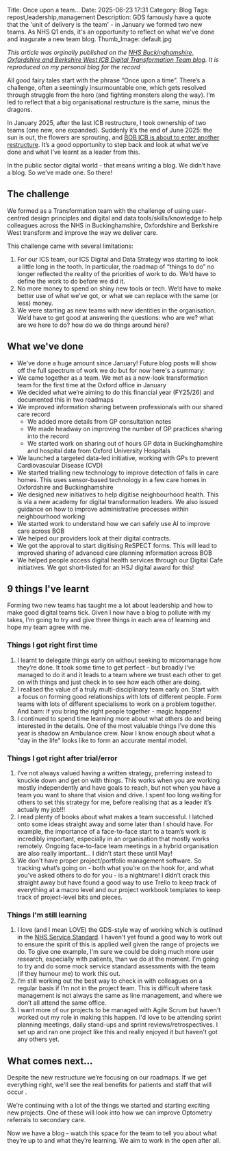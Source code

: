 Title: Once upon a team...
Date: 2025-06-23 17:31
Category: Blog
Tags: repost,leadership,management
Description: GDS famously have a quote that the 'unit of delivery is the team' - in January we formed two new teams. As NHS Q1 ends, it's an opportunity to reflect on what we've done and inagurate a new team blog.
Thumb_Image: default.jpg

_This article was orginally published on the [NHS Buckinghamshire, Oxfordshire and Berkshire West ICB Digital Transformation Team blog](https://nhsbobicb.github.io/playbook/once-upon-a-team). It is reproduced on my personal blog for the record_

All good fairy tales start with the phrase “Once upon a time”. There’s a challenge, often a seemingly insurmountable one, which gets resolved through struggle from the hero (and fighting monsters along the way). I’m led to reflect that a big organisational restructure is the same, minus the dragons.

In January 2025, after the last ICB restructure, I took ownership of two teams (one new, one expanded). Suddenly it’s the end of June 2025: the sun is out, the flowers are sprouting, and [BOB ICB is about to enter another restructure](https://www.kingsfund.org.uk/insight-and-analysis/blogs/icb-cuts-what-does-it-mean). It’s a good opportunity to step back and look at what we’ve done and what I’ve learnt as a leader from this.

In the public sector digital world - that means writing a blog. We didn’t have a blog. So we’ve made one. So there!

## The challenge
We formed as a Transformation team with the challenge of using user-centred design principles and digital and data tools/skills/knowledge to help colleagues across the NHS in Buckinghamshire, Oxfordshire and Berkshire West transform and improve the way we deliver care.

This challenge came with several limitations:
1. For our ICS team, our ICS Digital and Data Strategy was starting to look a little long in the tooth. In particular, the roadmap of “things to do” no longer reflected the reality of the priorities of work to do. We’d have to define the work to do before we did it.
2. No more money to spend on shiny new tools or tech. We’d have to make better use of what we’ve got, or what we can replace with the same (or less) money.
3. We were starting as new teams with new identities in the organisation. We’d have to get good at answering the questions: who are we? what are we here to do? how do we do things around here?

## What we've done
* We've done a huge amount since January! Future blog posts will show off the full spectrum of work we do but for now here's a summary:
* We came together as a team. We met as a new-look transformation team for the first time at the Oxford office in January
* We decided what we’re aiming to do this financial year (FY25/26) and documented this in two roadmaps
* We improved information sharing between professionals with our shared care record
    * We added more details from GP consultation notes
    * We made headway on improving the number of GP practices sharing into the record
    * We started work on sharing out of hours GP data in Buckinghamshire and hospital data from Oxford University Hospitals
* We launched a targeted data-led initiative, working with GPs to prevent Cardiovascular Disease (CVD)
* We started trialling new technology to improve detection of falls in care homes. This uses sensor-based technology in a few care homes in Oxfordshire and Buckinghamshire
* We designed new initiatives to help digitise neighbourhood health. This is via a new academy for digital transformation leaders. We also issued guidance on how to improve administrative processes within neighbourhood working
* We started work to understand how we can safely use AI to improve care across BOB
* We helped our providers look at their digital contracts.
* We got the approval to start digitising ReSPECT forms. This will lead to improved sharing of advanced care planning information across BOB
* We helped people access digital health services through our Digital Cafe initiatives. We got short-listed for an HSJ digital award for this!

## 9 things I've learnt
Forming two new teams has taught me a lot about leadership and how to make good digital teams tick. Given I now have a blog to pollute with my takes, I'm going to try and give three things in each area of learning and hope my team agree with me.

### Things I got right first time
1. I learnt to delegate things early on without seeking to micromanage how they’re done. It took some time to get perfect - but broadly I’ve managed to do it and it leads to a team where we trust each other to get on with things and just check in to see how each other are doing.
2. I realised the value of a truly multi-disciplinary team early on. Start with a focus on forming good relationships with lots of different people. Form teams with lots of different specialisms to work on a problem together. And bam: if you bring the right people together - magic happens!
3. I continued to spend time learning more about what others do and being interested in the details. One of the most valuable things I’ve done this year is shadow an Ambulance crew. Now I know enough about what a "day in the life" looks like to form an accurate mental model.

### Things I got right after trial/error
1. I’ve not always valued having a written strategy, preferring instead to knuckle down and get on with things. This works when you are working mostly independently and have goals to reach, but not when you have a team you want to share that vision and drive. I spent too long waiting for others to set this strategy for me, before realising that as a leader it’s actually my job!!!
2. I read plenty of books about what makes a team successful. I latched onto some ideas straight away and some later than I should have. For example, the importance of a face-to-face start to a team’s work is incredibly important, especially in an organisation that mostly works remotely. Ongoing face-to-face team meetings in a hybrid organisation are also really important... I didn’t start these until May!
3. We don't have proper project/portfolio management software. So tracking what’s going on - both what you’re on the hook for, and what you’ve asked others to do for you - is a nightmare! I didn’t crack this straight away but have found a good way to use Trello to keep track of everything at a macro level and our project workbook templates to keep track of project-level bits and pieces.

### Things I'm still learning
1. I love (and I mean LOVE) the GDS-style way of working which is outlined in the [NHS Service Standard](https://service-manual.nhs.uk/standards-and-technology/service-standard). I haven't yet found a good way to work out to ensure the spirit of this is applied well given the range of projects we do. To give one example, I'm sure we could be doing much more user research, especially with patients, than we do at the moment. I'm going to try and do some mock service standard assessments with the team (if they humour me) to work this out.
2. I’m still working out the best way to check in with colleagues on a regular basis if I’m not in the project team. This is difficult where task management is not always the same as line management, and where we don’t all attend the same office.
3. I want more of our projects to be managed with Agile Scrum but haven't worked out my role in making this happen. I'd love to be attending sprint planning meetings, daily stand-ups and sprint reviews/retrospectives. I set up and ran one project like this and really enjoyed it but haven't got any others yet.

## What comes next...
Despite the new restructure we’re focusing on our roadmaps. If we get everything right, we'll see the real benefits for patients and staff that will occur .

We’re continuing with a lot of the things we started and starting exciting new projects. One of these will look into how we can improve Optometry referrals to secondary care.

Now we have a blog - watch this space for the team to tell you about what they’re up to and what they’re learning. We aim to work in the open after all.
